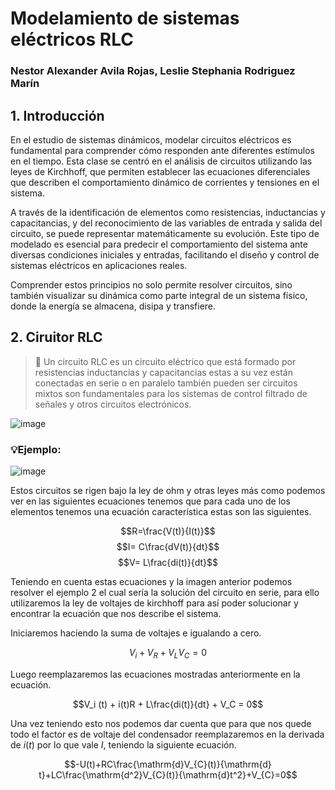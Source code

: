 # Modelamiento de sistemas eléctricos RLC
### Nestor Alexander Avila Rojas, Leslie Stephania Rodriguez Marín
## 1. Introducción
En el estudio de sistemas dinámicos, modelar circuitos eléctricos es fundamental para comprender cómo responden ante diferentes estímulos en el tiempo. Esta clase se centró en el análisis de circuitos utilizando las leyes de Kirchhoff, que permiten establecer las ecuaciones diferenciales que describen el comportamiento dinámico de corrientes y tensiones en el sistema.

A través de la identificación de elementos como resistencias, inductancias y capacitancias, y del reconocimiento de las variables de entrada y salida del circuito, se puede representar matemáticamente su evolución. Este tipo de modelado es esencial para predecir el comportamiento del sistema ante diversas condiciones iniciales y entradas, facilitando el diseño y control de sistemas eléctricos en aplicaciones reales.

Comprender estos principios no solo permite resolver circuitos, sino también visualizar su dinámica como parte integral de un sistema físico, donde la energía se almacena, disipa y transfiere.
## 2. Ciruitor RLC
>🔑 Un circuito RLC es un circuito eléctrico que está formado por resistencias inductancias y capacitancias estas a su vez están conectadas en serie o en paralelo también pueden ser circuitos mixtos son fundamentales para los sistemas de control filtrado de señales y otros circuitos electrónicos.

![image](https://github.com/user-attachments/assets/bfbdd38f-73fe-4780-82c3-9c42bf77f4ca) 

### 💡Ejemplo:
![image](https://github.com/user-attachments/assets/c25c2e1c-5cd9-41b0-a014-92bb979aec6c)

Estos circuitos se rigen bajo la ley de ohm y otras leyes más como podemos ver en las siguientes ecuaciones tenemos que para cada uno de los elementos tenemos una ecuación característica estas son las siguientes.

$$R=\frac{V(t)}{I(t)}$$
$$I= C\frac{dV(t)}{dt}$$
$$V= L\frac{di(t)}{dt}$$

Teniendo en cuenta estas ecuaciones y la imagen anterior podemos resolver el ejemplo 2 el cual sería la solución del circuito en serie, para ello utilizaremos la ley de voltajes de kirchhoff para así poder solucionar y encontrar la ecuación que nos describe el sistema.

Iniciaremos haciendo la suma de voltajes e igualando a cero.

$$V_i + V_R + V_L V_C = 0$$

Luego reemplazaremos las ecuaciones mostradas anteriormente en la ecuación.

$$V_i (t) + i(t)R + L\frac{di(t)}{dt} + V_C = 0$$

Una vez teniendo esto nos podemos dar cuenta que para que nos quede todo el factor es de voltaje del condensador reemplazaremos en la derivada de $i(t)$ por lo que vale $I$, teniendo la siguiente ecuación.

$$-U(t)+RC\frac{\mathrm{d}V_{C}(t)}{\mathrm{d} t}+LC\frac{\mathrm{d^2}V_{C}(t)}{\mathrm{d}t^2}+V_{C}=0$$

